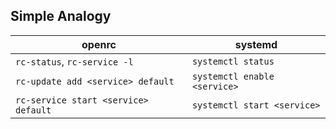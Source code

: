## Simple Analogy
|openrc|systemd
|--------|------
| `rc-status`, `rc-service -l` | `systemctl status`
| `rc-update add <service> default` | `systemctl enable <service>`
| `rc-service start <service> default` | `systemctl start <service>`
